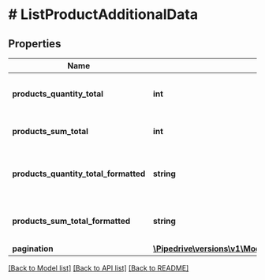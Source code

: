 # # ListProductAdditionalData

## Properties

Name | Type | Description | Notes
------------ | ------------- | ------------- | -------------
**products_quantity_total** | **int** | The total quantity of the products | [optional]
**products_sum_total** | **int** | The total sum of the products | [optional]
**products_quantity_total_formatted** | **string** | The total formatted quantity of the products | [optional]
**products_sum_total_formatted** | **string** | The total formatted sum of the products | [optional]
**pagination** | [**\Pipedrive\versions\v1\Model\ItemSearchAdditionalDataPagination**](ItemSearchAdditionalDataPagination.md) |  | [optional]

[[Back to Model list]](../README.md#documentation-for-models) [[Back to API list]](../README.md#documentation-for-api-endpoints) [[Back to README]](../README.md)
